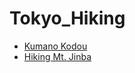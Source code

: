 <!-- generated by markdown-notes-tree -->

# Tokyo_Hiking

<!-- optional markdown-notes-tree directory description starts here -->

<!-- optional markdown-notes-tree directory description ends here -->

- [Kumano Kodou](kumano-kodo.md)
- [Hiking Mt. Jinba](<Mt. Jinba.md>)
